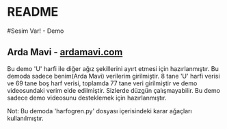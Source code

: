 # README #

#Sesim Var! - Demo

## Arda Mavi - [ardamavi.com](http://www.ardamavi.com/)

Bu demo 'U' harfi ile diğer ağız şekillerini ayırt etmesi için hazırlanmıştır.
Bu demoda sadece benim(Arda Mavi) verilerim  girilmiştir.
8 tane 'U' harfi verisi ve 69 tane boş harf verisi, toplamda 77 tane veri girilmiştir ve demo videosundaki verim elde edilmiştir.
Sizlerde düzgün çalışmayabilir.
Bu demo sadece demo videosunu desteklemek için hazırlanmıştır.

Not: Bu demoda 'harfogren.py' dosyası içerisindeki karar ağaçları kullanılmıştır.
